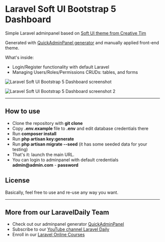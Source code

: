 # Laravel Soft UI Bootstrap 5 Dashboard

Simple Laravel adminpanel based on [Soft UI theme from Creative Tim](https://www.creative-tim.com/product/soft-ui-dashboard)

Generated with [QuickAdminPanel generator](https://quickadminpanel.com) and manually applied front-end theme.

What's inside:

- Login/Register functionality with default Laravel
- Managing Users/Roles/Permissions CRUDs: tables, and forms

![Laravel Soft UI Bootstrap 5 Dashboard screenshot](https://blog.quickadminpanel.com/wp-content/uploads/2021/07/Screenshot-2021-07-23-at-06.07.26.png)

![Laravel Soft UI Bootstrap 5 Dashboard screenshot 2](https://blog.quickadminpanel.com/wp-content/uploads/2021/07/Screenshot-2021-07-23-at-06.07.12.png)


---

## How to use

- Clone the repository with __git clone__
- Copy __.env.example__ file to __.env__ and edit database credentials there
- Run __composer install__
- Run __php artisan key:generate__
- Run __php artisan migrate --seed__ (it has some seeded data for your testing)
- That's it: launch the main URL.
- You can login to adminpanel with default credentials __admin@admin.com__ - __password__

## License

Basically, feel free to use and re-use any way you want.

---

## More from our LaravelDaily Team

- Check out our adminpanel generator [QuickAdminPanel](https://quickadminpanel.com)
- Subscribe to our [YouTube channel Laravel Daily](https://www.youtube.com/channel/UCTuplgOBi6tJIlesIboymGA)
- Enroll in our [Laravel Online Courses](https://laraveldaily.teachable.com/)

